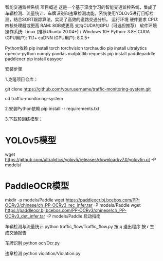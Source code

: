 智能交通监控系统
项目概述
这是一个基于深度学习的智能交通监控系统，集成了车辆检测、流量统计、车牌识别和违章检测功能。系统使用YOLOv5进行目标检测，结合SORT跟踪算法，实现了高效的道路交通分析。
运行环境
硬件要求
CPU: 四核处理器或更高
RAM: 8GB或更高
支持CUDA的GPU（可选但推荐）
软件环境
​​操作系统​​: Linux (推荐Ubuntu 20.04+) / Windows 10+
​​Python​​: 3.8+
​​CUDA​​ (GPU用户): 11.1+
​​cuDNN​​ (GPU用户): 8.0.5+

Python依赖
pip install torch torchvision torchaudio
pip install ultralytics opencv-python numpy pandas matplotlib requests
pip install paddlepaddle paddleocr
pip install easyocr

安装步骤

1.克隆项目仓库：

git clone https://github.com/yourusername/traffic-monitoring-system.git

cd traffic-monitoring-system

2.安装Python依赖
pip install -r requirements.txt

3.下载预训练模型：
# YOLOv5模型
wget https://github.com/ultralytics/yolov5/releases/download/v7.0/yolov5n.pt -P models/

# PaddleOCR模型
mkdir -p models/Paddle
wget https://paddleocr.bj.bcebos.com/PP-OCRv3/chinese/ch_PP-OCRv3_rec_infer.tar -P models/Paddle
wget https://paddleocr.bj.bcebos.com/PP-OCRv3/chinese/ch_PP-OCRv3_det_infer.tar -P models/Paddle
启动指南

车辆检测与流量统计
python traffic_flow/Traffic_flow.py
按 q 退出程序
按 r 生成交通报告

车牌识别
python ocr/Ocr.py

违章检测
python violation/Violation.py
